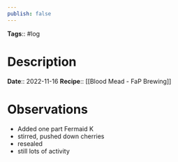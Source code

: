 ```yaml
---
publish: false
---
```

**Tags**:: #log

# Description
**Date**:: 2022-11-16
**Recipe**:: [[Blood Mead - FaP Brewing]]

# Observations
- Added one part Fermaid K
- stirred, pushed down cherries
- resealed
- still lots of activity